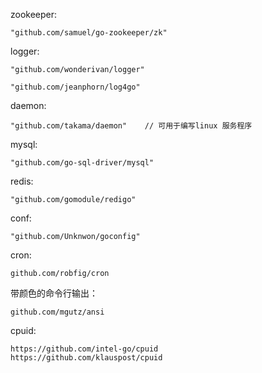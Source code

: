 zookeeper:

```
"github.com/samuel/go-zookeeper/zk"
```

logger:

```
"github.com/wonderivan/logger"   

"github.com/jeanphorn/log4go"
```

daemon:

```
"github.com/takama/daemon"    // 可用于编写linux 服务程序
```

mysql:

```
"github.com/go-sql-driver/mysql"
```

redis:

```
"github.com/gomodule/redigo"
```

conf:

```
"github.com/Unknwon/goconfig"
```

cron:

```
github.com/robfig/cron
```

带颜色的命令行输出：

```
github.com/mgutz/ansi
```

cpuid:

```
https://github.com/intel-go/cpuid
https://github.com/klauspost/cpuid
```

